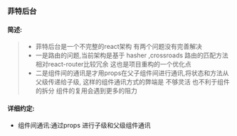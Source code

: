 ### 菲特后台
#### 简述:
> * 菲特后台是一个不完整的react架构 有两个问题没有完善解决
> * 一是路由的问题,当前架构是基于 hasher ,crossroads
> 路由的匹配方法相对react-router比较冗余  这也是项目重构的一个优化点
> * 二是组件间的通讯是才用props在父子组件间进行通讯,将状态和方法从父级传递给子级,
> 这样的组件通讯方式的弊端是  不够灵活 也不利于组件的拆分  组件的复用会遇到更多的阻力
#### 详细约定:
- 组件间通讯:通过props 进行子级和父级组件通讯